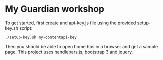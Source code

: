 # My Guardian workshop

To get started, first create and api-key.js file using the provided setup-key.sh script:

`./setup-key.sh my-contentapi-key`

 Then you should be able to open home.hbs in a browser and get a sample page. This project uses handlebars.js, bootstrap 3 and jquery.
